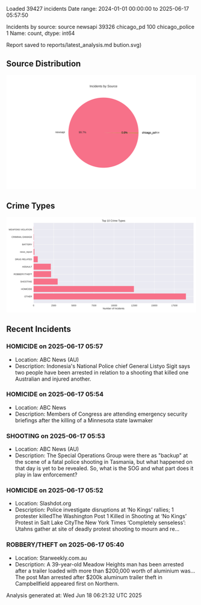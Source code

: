 
Loaded 39427 incidents
Date range: 2024-01-01 00:00:00 to 2025-06-17 05:57:50

Incidents by source:
source
newsapi           39326
chicago_pd          100
chicago_police        1
Name: count, dtype: int64

Report saved to reports/latest_analysis.md
bution.svg)

## Source Distribution
![Source Distribution](images/source_distribution.svg)

## Crime Types
![Crime Types](images/crime_types.svg)

## Recent Incidents

### HOMICIDE on 2025-06-17 05:57
- Location: ABC News (AU)
- Description: Indonesia's National Police chief General Listyo Sigit says two people have been arrested in relation to a shooting that killed one Australian and injured another.


### HOMICIDE on 2025-06-17 05:54
- Location: ABC News
- Description: Members of Congress are attending emergency security briefings after the killing of a Minnesota state lawmaker


### SHOOTING on 2025-06-17 05:53
- Location: ABC News (AU)
- Description: The Special Operations Group were there as "backup" at the scene of a fatal police shooting in Tasmania, but what happened on that day is yet to be revealed. So, what is the SOG and what part does it play in law enforcement?


### HOMICIDE on 2025-06-17 05:52
- Location: Slashdot.org
- Description: Police investigate disruptions at ‘No Kings’ rallies; 1 protester killedThe Washington Post 1 Killed in Shooting at ‘No Kings’ Protest in Salt Lake CityThe New York Times ‘Completely senseless’: Utahns gather at site of deadly protest shooting to mourn and re…


### ROBBERY/THEFT on 2025-06-17 05:40
- Location: Starweekly.com.au
- Description: A 39-year-old Meadow Heights man has been arrested after a trailer loaded with more than $200,000 worth of aluminium was...
The post Man arrested after $200k aluminum trailer theft in Campbellfield appeared first on Northern.

Analysis generated at: Wed Jun 18 06:21:32 UTC 2025
